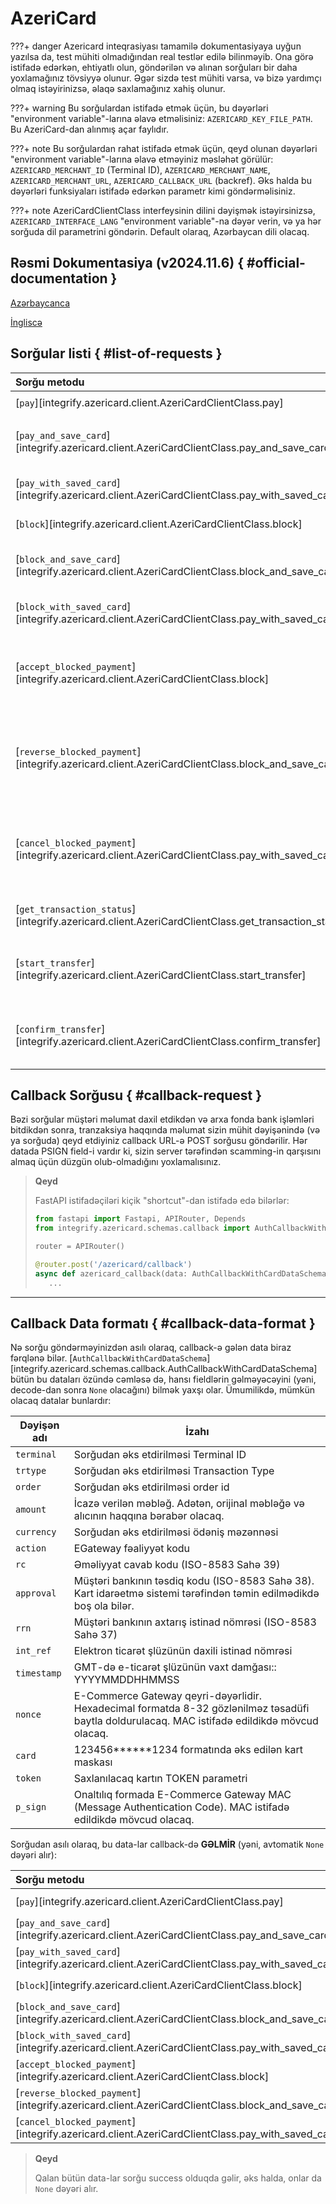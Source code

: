 # AzeriCard

???+ danger
    Azericard inteqrasiyası tamamilə dokumentasiyaya uyğun yazılsa da, test mühiti olmadığından real testlər edilə bilinməyib. Ona görə istifadə edərkən, ehtiyatlı olun, göndərilən və alınan sorğuları bir daha yoxlamağınız tövsiyyə olunur. Əgər sizdə test mühiti varsa, və bizə yardımçı olmaq istəyirinizsə, əlaqə saxlamağınız xahiş olunur.

???+ warning
    Bu sorğulardan istifadə etmək üçün, bu dəyərləri "environment variable"-larına əlavə etməlisiniz: `AZERICARD_KEY_FILE_PATH`. Bu AzeriCard-dan alınmış açar faylıdır.

???+ note
    Bu sorğulardan rahat istifadə etmək üçün, qeyd olunan dəyərləri "environment variable"-larına əlavə etməyiniz məsləhət görülür: `AZERICARD_MERCHANT_ID` (Terminal ID), `AZERICARD_MERCHANT_NAME`, `AZERICARD_MERCHANT_URL`, `AZERICARD_CALLBACK_URL` (backref). Əks halda bu dəyərləri funksiyaları istifadə edərkən parametr kimi göndərməlisiniz.

???+ note
    AzeriCardClientClass interfeysinin dilini dəyişmək istəyirsinizsə, `AZERICARD_INTERFACE_LANG` "environment variable"-na dəyər verin, və ya hər sorğuda dil parametrini göndərin. Default olaraq, Azərbaycan dili olacaq.

## Rəsmi Dokumentasiya (v2024.11.6) { #official-documentation }

[Azərbaycanca](https://developer.azericard.com/az)

[İngliscə](https://developer.azericard.com/en)

## Sorğular listi { #list-of-requests }

| Sorğu metodu                                                                                       | Məqsəd                                               |                      Azericard API                       |
| :------------------------------------------------------------------------------------------------- | :--------------------------------------------------- | :------------------------------------------------------: |
| [`pay`][integrify.azericard.client.AzeriCardClientClass.pay]                                       | Ödəniş                                               | `https://mpi.3dsecure.az/cgi-bin/cgi_link (TRTYPE='1')`  |
| [`pay_and_save_card`][integrify.azericard.client.AzeriCardClientClass.pay_and_save_card]           | Ödəniş etmə və kartı yadda saxlamaq                  | `https://mpi.3dsecure.az/cgi-bin/cgi_link (TRTYPE='1')`  |
| [`pay_with_saved_card`][integrify.azericard.client.AzeriCardClientClass.pay_with_saved_card]       | Saxlanılan kartla ödəniş                             | `https://mpi.3dsecure.az/cgi-bin/cgi_link (TRTYPE='1')`  |
| [`block`][integrify.azericard.client.AzeriCardClientClass.block]                                   | Pulu bloklama                                        | `https://mpi.3dsecure.az/cgi-bin/cgi_link (TRTYPE='0')`  |
| [`block_and_save_card`][integrify.azericard.client.AzeriCardClientClass.block_and_save_card]       | Pulu blok etmək və kartı yadda saxlamaq              | `https://mpi.3dsecure.az/cgi-bin/cgi_link (TRTYPE='0')`  |
| [`block_with_saved_card`][integrify.azericard.client.AzeriCardClientClass.pay_with_saved_card]     | Saxlanılan kartda pulu blok etmək                    | `https://mpi.3dsecure.az/cgi-bin/cgi_link (TRTYPE='0')`  |
| [`accept_blocked_payment`][integrify.azericard.client.AzeriCardClientClass.block]                  | Blok olunmuş məbləği qəbul etmək sorğusu             | `https://mpi.3dsecure.az/cgi-bin/cgi_link (TRTYPE='21')` |
| [`reverse_blocked_payment`][integrify.azericard.client.AzeriCardClientClass.block_and_save_card]   | Blok olunmuş məbləği qəbul ETMƏMƏK (online) sorğusu  | `https://mpi.3dsecure.az/cgi-bin/cgi_link (TRTYPE='22')` |
| [`cancel_blocked_payment`][integrify.azericard.client.AzeriCardClientClass.pay_with_saved_card]    | Blok olunmuş məbləği qəbul ETMƏMƏK (offline) sorğusu | `https://mpi.3dsecure.az/cgi-bin/cgi_link (TRTYPE='24')` |
| [`get_transaction_status`][integrify.azericard.client.AzeriCardClientClass.get_transaction_status] | Ödəniş statusunun yoxlanılması                       | `https://mpi.3dsecure.az/cgi-bin/cgi_link (TRTYPE='90')` |
| [`start_transfer`][integrify.azericard.client.AzeriCardClientClass.start_transfer]                 | Müştəriyə pul köçürülmə prosesinin başladılması      |         `https://mt.azericard.com/payment/view`          |
| [`confirm_transfer`][integrify.azericard.client.AzeriCardClientClass.confirm_transfer]             | Müştəriyə pul köçürülmə prosesini təsdiqləmə         |          `https://mt.azericard.com/api/confirm`          |

## Callback Sorğusu { #callback-request }

Bəzi sorğular müştəri məlumat daxil etdikdən və arxa fonda bank işləmləri bitdikdən sonra, tranzaksiya haqqında məlumat sizin mühit dəyişənində (və ya sorğuda) qeyd etdiyiniz callback URL-ə POST sorğusu göndərilir. Hər datada PSIGN field-i vardır ki, sizin server tərəfindən scamming-in qarşısını almaq üçün düzgün olub-olmadığını yoxlamalısınız.

> **Qeyd**
>
> FastAPI istifadəçiləri kiçik "shortcut"-dan istifadə edə bilərlər:
>
> ```python
> from fastapi import Fastapi, APIRouter, Depends
> from integrify.azericard.schemas.callback import AuthCallbackWithCardDataSchema
>
> router = APIRouter()
>
> @router.post('/azericard/callback')
> async def azericard_callback(data: AuthCallbackWithCardDataSchema):
>    ...
> ```

---

## Callback Data formatı { #callback-data-format }

Nə sorğu göndərməyinizdən asılı olaraq, callback-ə gələn data biraz fərqlənə bilər. [`AuthCallbackWithCardDataSchema`][integrify.azericard.schemas.callback.AuthCallbackWithCardDataSchema] bütün bu dataları özündə cəmləsə də, hansı fieldlərin gəlməyəcəyini (yəni, decode-dan sonra `None` olacağını) bilmək yaxşı olar. Ümumilikdə, mümkün olacaq datalar bunlardır:

| Dəyişən adı | İzahı                                                                                                                                          |
| ----------- | ---------------------------------------------------------------------------------------------------------------------------------------------- |
| `terminal`  | Sorğudan əks etdirilməsi Terminal ID                                                                                                           |
| `trtype`    | Sorğudan əks etdirilməsi Transaction Type                                                                                                      |
| `order`     | Sorğudan əks etdirilməsi order id                                                                                                              |
| `amount`    | İcazə verilən məbləğ. Adətən, orijinal məbləğə və alıcının haqqına bərabər olacaq.                                                             |
| `currency`  | Sorğudan əks etdirilməsi ödəniş məzənnəsi                                                                                                      |
| `action`    | EGateway fəaliyyət kodu                                                                                                                        |
| `rc`        | Əməliyyat cavab kodu (ISO-8583 Sahə 39)                                                                                                        |
| `approval`  | Müştəri bankının təsdiq kodu (ISO-8583 Sahə 38). Kart idarəetmə sistemi tərəfindən təmin edilmədikdə boş ola bilər.                            |
| `rrn`       | Müştəri bankının axtarış istinad nömrəsi (ISO-8583 Sahə 37)                                                                                    |
| `int_ref`   | Elektron ticarət şlüzünün daxili istinad nömrəsi                                                                                               |
| `timestamp` | GMT-də e-ticarət şlüzünün vaxt damğası:: YYYYMMDDHHMMSS                                                                                        |
| `nonce`     | E-Commerce Gateway qeyri-dəyərlidir. Hexadecimal formatda 8-32 gözlənilməz təsadüfi baytla doldurulacaq. MAC istifadə edildikdə mövcud olacaq. |
| `card`      | 123456******1234 formatında əks edilən kart maskası                                                                                            |
| `token`     | Saxlanılacaq kartın TOKEN parametri                                                                                                            |
| `p_sign`    | Onaltılıq formada E-Commerce Gateway MAC (Message Authentication Code). MAC istifadə edildikdə mövcud olacaq.                                  |

Sorğudan asılı olaraq, bu data-lar callback-də **GƏLMİR** (yəni, avtomatik `None` dəyəri alır):

| Sorğu metodu                                                                                     | Məqsəd          |
| :----------------------------------------------------------------------------------------------- | :-------------- |
| [`pay`][integrify.azericard.client.AzeriCardClientClass.pay]                                     | `card`, `token` |
| [`pay_and_save_card`][integrify.azericard.client.AzeriCardClientClass.pay_and_save_card]         | -               |
| [`pay_with_saved_card`][integrify.azericard.client.AzeriCardClientClass.pay_with_saved_card]     | -               |
| [`block`][integrify.azericard.client.AzeriCardClientClass.block]                                 | `card`, `token` |
| [`block_and_save_card`][integrify.azericard.client.AzeriCardClientClass.block_and_save_card]     | -               |
| [`block_with_saved_card`][integrify.azericard.client.AzeriCardClientClass.pay_with_saved_card]   | -               |
| [`accept_blocked_payment`][integrify.azericard.client.AzeriCardClientClass.block]                | `card`, `token` |
| [`reverse_blocked_payment`][integrify.azericard.client.AzeriCardClientClass.block_and_save_card] | `card`, `token` |
| [`cancel_blocked_payment`][integrify.azericard.client.AzeriCardClientClass.pay_with_saved_card]  | `card`, `token` |

> **Qeyd**
>
> Qalan bütün data-lar sorğu success olduqda gəlir, əks halda, onlar da `None` dəyəri alır.
